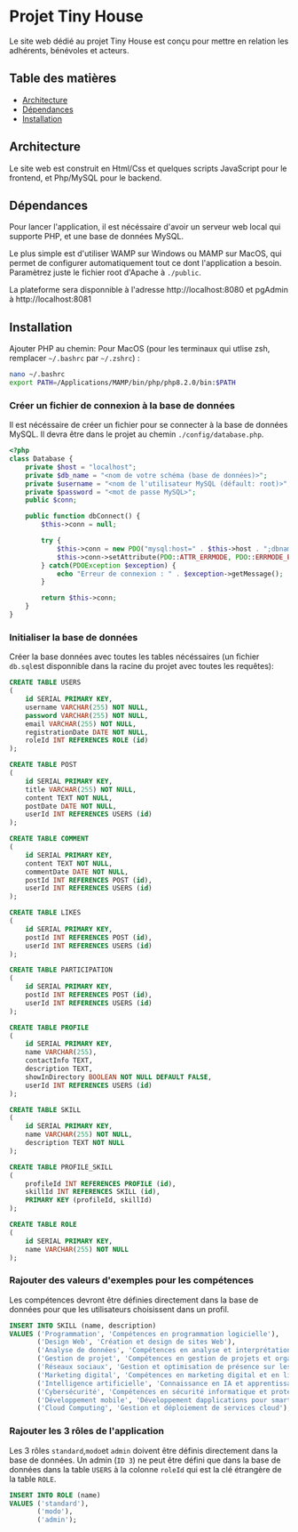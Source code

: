 # Projet Tiny House
Le site web dédié au projet Tiny House est conçu pour mettre en relation les adhérents, bénévoles et acteurs.
## Table des matières
- [Architecture](#architecture)
- [Dépendances](#dépendances)
- [Installation](#installation)
## Architecture
Le site web est construit en Html/Css et quelques scripts JavaScript pour le frontend, et Php/MySQL pour le backend.
## Dépendances

Pour lancer l'application, il est nécéssaire d'avoir un serveur web local qui supporte PHP, et une base de données MySQL.

Le plus simple est d'utiliser WAMP sur Windows ou MAMP sur MacOS, qui permet de configurer automatiquement tout ce dont l'application a besoin. Paramètrez juste le fichier root d'Apache à `./public`.

La plateforme sera disponnible à l'adresse http://localhost:8080 et pgAdmin à http://localhost:8081
## Installation

Ajouter PHP au chemin:
Pour MacOS (pour les terminaux qui utlise zsh, remplacer `~/.bashrc` par `~/.zshrc`) :
```ZSH
nano ~/.bashrc
export PATH=/Applications/MAMP/bin/php/php8.2.0/bin:$PATH
```
### Créer un fichier de connexion à la base de données
Il est nécéssaire de créer un fichier pour se connecter à la base de données MySQL. Il devra être dans le projet au chemin `./config/database.php`.
```PHP
<?php
class Database {
    private $host = "localhost";
    private $db_name = "<nom de votre schéma (base de données)>";
    private $username = "<nom de l'utilisateur MySQL (défault: root)>";
    private $password = "<mot de passe MySQL>";
    public $conn;

    public function dbConnect() {
        $this->conn = null;

        try {
            $this->conn = new PDO("mysql:host=" . $this->host . ";dbname=" . $this->db_name, $this->username, $this->password);
            $this->conn->setAttribute(PDO::ATTR_ERRMODE, PDO::ERRMODE_EXCEPTION);
        } catch(PDOException $exception) {
            echo "Erreur de connexion : " . $exception->getMessage();
        }

        return $this->conn;
    }
}

```
### Initialiser la base de données
Créer la base données avec toutes les tables nécéssaires (un fichier `db.sql`est disponnible dans la racine du projet avec toutes les requêtes):
```SQL
CREATE TABLE USERS
(
    id SERIAL PRIMARY KEY,
    username VARCHAR(255) NOT NULL,
    password VARCHAR(255) NOT NULL,
    email VARCHAR(255) NOT NULL,
    registrationDate DATE NOT NULL,
    roleId INT REFERENCES ROLE (id)
);

CREATE TABLE POST
(
    id SERIAL PRIMARY KEY,
    title VARCHAR(255) NOT NULL,
    content TEXT NOT NULL,
    postDate DATE NOT NULL,
    userId INT REFERENCES USERS (id)
);

CREATE TABLE COMMENT
(
    id SERIAL PRIMARY KEY,
    content TEXT NOT NULL,
    commentDate DATE NOT NULL,
    postId INT REFERENCES POST (id),
    userId INT REFERENCES USERS (id)
);

CREATE TABLE LIKES
(
    id SERIAL PRIMARY KEY,
    postId INT REFERENCES POST (id),
    userId INT REFERENCES USERS (id)
);

CREATE TABLE PARTICIPATION
(
    id SERIAL PRIMARY KEY,
    postId INT REFERENCES POST (id),
    userId INT REFERENCES USERS (id)
);

CREATE TABLE PROFILE
(
    id SERIAL PRIMARY KEY,
    name VARCHAR(255),
    contactInfo TEXT,
    description TEXT,
    showInDirectory BOOLEAN NOT NULL DEFAULT FALSE,
    userId INT REFERENCES USERS (id)
);

CREATE TABLE SKILL
(
    id SERIAL PRIMARY KEY,
    name VARCHAR(255) NOT NULL,
    description TEXT NOT NULL
);

CREATE TABLE PROFILE_SKILL
(
    profileId INT REFERENCES PROFILE (id),
    skillId INT REFERENCES SKILL (id),
    PRIMARY KEY (profileId, skillId)
);

CREATE TABLE ROLE
(
    id SERIAL PRIMARY KEY,
    name VARCHAR(255) NOT NULL
);
```
### Rajouter des valeurs d'exemples pour les compétences
Les compétences devront être définies directement dans la base de données pour que les utilisateurs choisissent dans un profil.
```SQL
INSERT INTO SKILL (name, description)
VALUES ('Programmation', 'Compétences en programmation logicielle'),
       ('Design Web', 'Création et design de sites Web'),
       ('Analyse de données', 'Compétences en analyse et interprétation de données'),
       ('Gestion de projet', 'Compétences en gestion de projets et organisation'),
       ('Réseaux sociaux', 'Gestion et optimisation de présence sur les réseaux sociaux'),
       ('Marketing digital', 'Compétences en marketing digital et en ligne'),
       ('Intelligence artificielle', 'Connaissance en IA et apprentissage automatique'),
       ('Cybersécurité', 'Compétences en sécurité informatique et protection des données'),
       ('Développement mobile', 'Développement dapplications pour smartphones'),
       ('Cloud Computing', 'Gestion et déploiement de services cloud');
```
### Rajouter les 3 rôles de l'application
Les 3 rôles `standard`,`modo`et `admin` doivent être définis directement dans la base de données. Un admin (`ID 3`) ne peut être défini que dans la base de données dans la table `USERS` à la colonne `roleId` qui est la clé étrangère de la table `ROLE`.
```SQL
INSERT INTO ROLE (name)
VALUES ('standard'),
       ('modo'),
       ('admin');
```